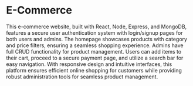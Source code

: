 # E-Commerce


This e-commerce website, built with React, Node, Express, and MongoDB, features a secure user authentication system with login/signup pages for both users and admins. The homepage showcases products with category and price filters, ensuring a seamless shopping experience. Admins have full CRUD functionality for product management. Users can add items to their cart, proceed to a secure payment page, and utilize a search bar for easy navigation. With responsive design and intuitive interfaces, this platform ensures efficient online shopping for customers while providing robust administration tools for seamless product management.
